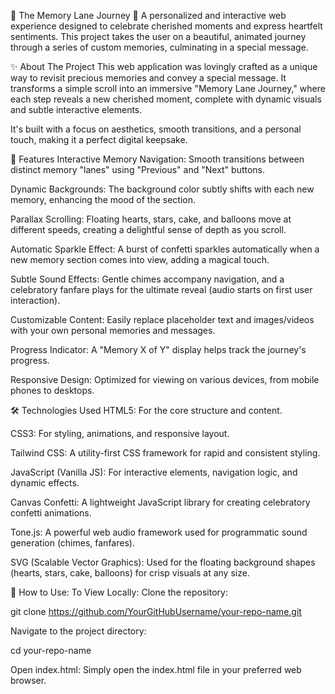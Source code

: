 💖 The Memory Lane Journey 🚀
A personalized and interactive web experience designed to celebrate cherished moments and express heartfelt sentiments. This project takes the user on a beautiful, animated journey through a series of custom memories, culminating in a special message.

✨ About The Project
This web application was lovingly crafted as a unique way to revisit precious memories and convey a special message. It transforms a simple scroll into an immersive "Memory Lane Journey," where each step reveals a new cherished moment, complete with dynamic visuals and subtle interactive elements.

It's built with a focus on aesthetics, smooth transitions, and a personal touch, making it a perfect digital keepsake.

🌟 Features
Interactive Memory Navigation: Smooth transitions between distinct memory "lanes" using "Previous" and "Next" buttons.

Dynamic Backgrounds: The background color subtly shifts with each new memory, enhancing the mood of the section.

Parallax Scrolling: Floating hearts, stars, cake, and balloons move at different speeds, creating a delightful sense of depth as you scroll.

Automatic Sparkle Effect: A burst of confetti sparkles automatically when a new memory section comes into view, adding a magical touch.

Subtle Sound Effects: Gentle chimes accompany navigation, and a celebratory fanfare plays for the ultimate reveal (audio starts on first user interaction).

Customizable Content: Easily replace placeholder text and images/videos with your own personal memories and messages.

Progress Indicator: A "Memory X of Y" display helps track the journey's progress.

Responsive Design: Optimized for viewing on various devices, from mobile phones to desktops.

🛠️ Technologies Used
HTML5: For the core structure and content.

CSS3: For styling, animations, and responsive layout.

Tailwind CSS: A utility-first CSS framework for rapid and consistent styling.

JavaScript (Vanilla JS): For interactive elements, navigation logic, and dynamic effects.

Canvas Confetti: A lightweight JavaScript library for creating celebratory confetti animations.

Tone.js: A powerful web audio framework used for programmatic sound generation (chimes, fanfares).

SVG (Scalable Vector Graphics): Used for the floating background shapes (hearts, stars, cake, balloons) for crisp visuals at any size.

🚀 How to Use:
To View Locally:
Clone the repository:

git clone https://github.com/YourGitHubUsername/your-repo-name.git

Navigate to the project directory:

cd your-repo-name

Open index.html: Simply open the index.html file in your preferred web browser.
